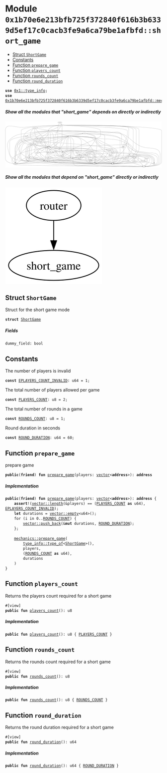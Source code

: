 
<a id="0x1b70e6e213bfb725f372840f616b3b6339d5ef17c0cacb3fe9a6ca79be1afbfd_short_game"></a>

# Module `0x1b70e6e213bfb725f372840f616b3b6339d5ef17c0cacb3fe9a6ca79be1afbfd::short_game`



-  [Struct `ShortGame`](#0x1b70e6e213bfb725f372840f616b3b6339d5ef17c0cacb3fe9a6ca79be1afbfd_short_game_ShortGame)
-  [Constants](#@Constants_0)
-  [Function `prepare_game`](#0x1b70e6e213bfb725f372840f616b3b6339d5ef17c0cacb3fe9a6ca79be1afbfd_short_game_prepare_game)
-  [Function `players_count`](#0x1b70e6e213bfb725f372840f616b3b6339d5ef17c0cacb3fe9a6ca79be1afbfd_short_game_players_count)
-  [Function `rounds_count`](#0x1b70e6e213bfb725f372840f616b3b6339d5ef17c0cacb3fe9a6ca79be1afbfd_short_game_rounds_count)
-  [Function `round_duration`](#0x1b70e6e213bfb725f372840f616b3b6339d5ef17c0cacb3fe9a6ca79be1afbfd_short_game_round_duration)


<pre><code><b>use</b> <a href="">0x1::type_info</a>;
<b>use</b> <a href="mechanics.md#0x1b70e6e213bfb725f372840f616b3b6339d5ef17c0cacb3fe9a6ca79be1afbfd_mechanics">0x1b70e6e213bfb725f372840f616b3b6339d5ef17c0cacb3fe9a6ca79be1afbfd::mechanics</a>;
</code></pre>



##### Show all the modules that "short_game" depends on directly or indirectly


![](img/short_game_forward_dep.svg)


##### Show all the modules that depend on "short_game" directly or indirectly


![](img/short_game_backward_dep.svg)


<a id="0x1b70e6e213bfb725f372840f616b3b6339d5ef17c0cacb3fe9a6ca79be1afbfd_short_game_ShortGame"></a>

## Struct `ShortGame`

Struct for the short game mode


<pre><code><b>struct</b> <a href="short_game.md#0x1b70e6e213bfb725f372840f616b3b6339d5ef17c0cacb3fe9a6ca79be1afbfd_short_game_ShortGame">ShortGame</a>
</code></pre>



##### Fields


<dl>
<dt>
<code>dummy_field: bool</code>
</dt>
<dd>

</dd>
</dl>


<a id="@Constants_0"></a>

## Constants


<a id="0x1b70e6e213bfb725f372840f616b3b6339d5ef17c0cacb3fe9a6ca79be1afbfd_short_game_EPLAYERS_COUNT_INVALID"></a>

The number of players is invalid


<pre><code><b>const</b> <a href="short_game.md#0x1b70e6e213bfb725f372840f616b3b6339d5ef17c0cacb3fe9a6ca79be1afbfd_short_game_EPLAYERS_COUNT_INVALID">EPLAYERS_COUNT_INVALID</a>: u64 = 1;
</code></pre>



<a id="0x1b70e6e213bfb725f372840f616b3b6339d5ef17c0cacb3fe9a6ca79be1afbfd_short_game_PLAYERS_COUNT"></a>

The total number of players allowed per game


<pre><code><b>const</b> <a href="short_game.md#0x1b70e6e213bfb725f372840f616b3b6339d5ef17c0cacb3fe9a6ca79be1afbfd_short_game_PLAYERS_COUNT">PLAYERS_COUNT</a>: u8 = 2;
</code></pre>



<a id="0x1b70e6e213bfb725f372840f616b3b6339d5ef17c0cacb3fe9a6ca79be1afbfd_short_game_ROUNDS_COUNT"></a>

The total number of rounds in a game


<pre><code><b>const</b> <a href="short_game.md#0x1b70e6e213bfb725f372840f616b3b6339d5ef17c0cacb3fe9a6ca79be1afbfd_short_game_ROUNDS_COUNT">ROUNDS_COUNT</a>: u8 = 1;
</code></pre>



<a id="0x1b70e6e213bfb725f372840f616b3b6339d5ef17c0cacb3fe9a6ca79be1afbfd_short_game_ROUND_DURATION"></a>

Round duration in seconds


<pre><code><b>const</b> <a href="short_game.md#0x1b70e6e213bfb725f372840f616b3b6339d5ef17c0cacb3fe9a6ca79be1afbfd_short_game_ROUND_DURATION">ROUND_DURATION</a>: u64 = 60;
</code></pre>



<a id="0x1b70e6e213bfb725f372840f616b3b6339d5ef17c0cacb3fe9a6ca79be1afbfd_short_game_prepare_game"></a>

## Function `prepare_game`

prepare game


<pre><code><b>public</b>(<b>friend</b>) <b>fun</b> <a href="short_game.md#0x1b70e6e213bfb725f372840f616b3b6339d5ef17c0cacb3fe9a6ca79be1afbfd_short_game_prepare_game">prepare_game</a>(players: <a href="">vector</a>&lt;<b>address</b>&gt;): <b>address</b>
</code></pre>



##### Implementation


<pre><code><b>public</b>(<b>friend</b>) <b>fun</b> <a href="short_game.md#0x1b70e6e213bfb725f372840f616b3b6339d5ef17c0cacb3fe9a6ca79be1afbfd_short_game_prepare_game">prepare_game</a>(players: <a href="">vector</a>&lt;<b>address</b>&gt;): <b>address</b> {
    <b>assert</b>!(<a href="_length">vector::length</a>(&players) == (<a href="short_game.md#0x1b70e6e213bfb725f372840f616b3b6339d5ef17c0cacb3fe9a6ca79be1afbfd_short_game_PLAYERS_COUNT">PLAYERS_COUNT</a> <b>as</b> u64), <a href="short_game.md#0x1b70e6e213bfb725f372840f616b3b6339d5ef17c0cacb3fe9a6ca79be1afbfd_short_game_EPLAYERS_COUNT_INVALID">EPLAYERS_COUNT_INVALID</a>);
    <b>let</b> durations = <a href="_empty">vector::empty</a>&lt;u64&gt;();
    for (i in 0..<a href="short_game.md#0x1b70e6e213bfb725f372840f616b3b6339d5ef17c0cacb3fe9a6ca79be1afbfd_short_game_ROUNDS_COUNT">ROUNDS_COUNT</a>) {
        <a href="_push_back">vector::push_back</a>(&<b>mut</b> durations, <a href="short_game.md#0x1b70e6e213bfb725f372840f616b3b6339d5ef17c0cacb3fe9a6ca79be1afbfd_short_game_ROUND_DURATION">ROUND_DURATION</a>);
    };

    <a href="mechanics.md#0x1b70e6e213bfb725f372840f616b3b6339d5ef17c0cacb3fe9a6ca79be1afbfd_mechanics_prepare_game">mechanics::prepare_game</a>(
        <a href="_type_of">type_info::type_of</a>&lt;<a href="short_game.md#0x1b70e6e213bfb725f372840f616b3b6339d5ef17c0cacb3fe9a6ca79be1afbfd_short_game_ShortGame">ShortGame</a>&gt;(),
        players,
        (<a href="short_game.md#0x1b70e6e213bfb725f372840f616b3b6339d5ef17c0cacb3fe9a6ca79be1afbfd_short_game_ROUNDS_COUNT">ROUNDS_COUNT</a> <b>as</b> u64),
        durations
    )
}
</code></pre>



<a id="0x1b70e6e213bfb725f372840f616b3b6339d5ef17c0cacb3fe9a6ca79be1afbfd_short_game_players_count"></a>

## Function `players_count`

Returns the players count required for a short game


<pre><code>#[view]
<b>public</b> <b>fun</b> <a href="short_game.md#0x1b70e6e213bfb725f372840f616b3b6339d5ef17c0cacb3fe9a6ca79be1afbfd_short_game_players_count">players_count</a>(): u8
</code></pre>



##### Implementation


<pre><code><b>public</b> <b>fun</b> <a href="short_game.md#0x1b70e6e213bfb725f372840f616b3b6339d5ef17c0cacb3fe9a6ca79be1afbfd_short_game_players_count">players_count</a>(): u8 { <a href="short_game.md#0x1b70e6e213bfb725f372840f616b3b6339d5ef17c0cacb3fe9a6ca79be1afbfd_short_game_PLAYERS_COUNT">PLAYERS_COUNT</a> }
</code></pre>



<a id="0x1b70e6e213bfb725f372840f616b3b6339d5ef17c0cacb3fe9a6ca79be1afbfd_short_game_rounds_count"></a>

## Function `rounds_count`

Returns the rounds count required for a short game


<pre><code>#[view]
<b>public</b> <b>fun</b> <a href="short_game.md#0x1b70e6e213bfb725f372840f616b3b6339d5ef17c0cacb3fe9a6ca79be1afbfd_short_game_rounds_count">rounds_count</a>(): u8
</code></pre>



##### Implementation


<pre><code><b>public</b> <b>fun</b> <a href="short_game.md#0x1b70e6e213bfb725f372840f616b3b6339d5ef17c0cacb3fe9a6ca79be1afbfd_short_game_rounds_count">rounds_count</a>(): u8 { <a href="short_game.md#0x1b70e6e213bfb725f372840f616b3b6339d5ef17c0cacb3fe9a6ca79be1afbfd_short_game_ROUNDS_COUNT">ROUNDS_COUNT</a> }
</code></pre>



<a id="0x1b70e6e213bfb725f372840f616b3b6339d5ef17c0cacb3fe9a6ca79be1afbfd_short_game_round_duration"></a>

## Function `round_duration`

Returns the round duration required for a short game


<pre><code>#[view]
<b>public</b> <b>fun</b> <a href="short_game.md#0x1b70e6e213bfb725f372840f616b3b6339d5ef17c0cacb3fe9a6ca79be1afbfd_short_game_round_duration">round_duration</a>(): u64
</code></pre>



##### Implementation


<pre><code><b>public</b> <b>fun</b> <a href="short_game.md#0x1b70e6e213bfb725f372840f616b3b6339d5ef17c0cacb3fe9a6ca79be1afbfd_short_game_round_duration">round_duration</a>(): u64 { <a href="short_game.md#0x1b70e6e213bfb725f372840f616b3b6339d5ef17c0cacb3fe9a6ca79be1afbfd_short_game_ROUND_DURATION">ROUND_DURATION</a> }
</code></pre>
